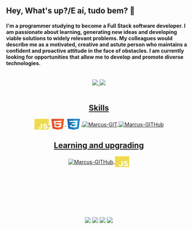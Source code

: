 ## Hey, What's up?/E aí, tudo bem? 👋
<h4>I'm a programmer studying to become a Full Stack software developer. I am passionate about learning, generating new ideas and developing viable solutions to widely relevant problems.
My colleagues would describe me as a motivated, creative and astute person who maintains a confident and proactive attitude in the face of obstacles.
I am currently looking for opportunities that allow me to develop and promote diverse technologies.</h4><br>
<div align="center">
  <a href="https://github.com/rafaballerini">
  <img height="180em" src="https://github-readme-stats.vercel.app/api?username=Marcus-Boni&show_icons=true&theme=dracula&include_all_commits=true&count_private=true"/>
  <img height="100em" src="https://github-readme-stats.vercel.app/api/top-langs/?username=Marcus-Boni&layout=compact&langs_count=7&theme=dracula"/>
</div>
<div style="display: inline_block" align="center" ><br>
<h2>Skills</h2>
  <img align="center" alt="Marcus-Js" height="30" width="40" src="https://raw.githubusercontent.com/devicons/devicon/master/icons/javascript/javascript-plain.svg">
  <img align="center" alt="Marcus-HTML" height="30" width="40" src="https://raw.githubusercontent.com/devicons/devicon/master/icons/html5/html5-original.svg">
  <img align="center" alt="Marcus-CSS" height="30" width="40" src="https://raw.githubusercontent.com/devicons/devicon/master/icons/css3/css3-original.svg">
  <img align="center" alt="Marcus-GIT" height="30" width="40" src="https://cdn.jsdelivr.net/gh/devicons/devicon/icons/git/git-original.svg" />
  <img align="center" alt="Marcus-GITHub" height="30" width="40" src="https://cdn.jsdelivr.net/gh/devicons/devicon/icons/github/github-original.svg" />
  <h2>Learning and upgrading</h2>
  <img align="center" alt="Marcus-GITHub" height="30" width="40" src="https://cdn.jsdelivr.net/gh/devicons/devicon/icons/bootstrap/bootstrap-original.svg" />
  <img align="center" alt="Marcus-Js" height="30" width="40" src="https://raw.githubusercontent.com/devicons/devicon/master/icons/javascript/javascript-plain.svg">
</div><br><br><br><br><br><br><br><br>
  <div align="center"> 
  <a href="https://www.instagram.com/marcusegboni/" target="_blank"><img src="https://img.shields.io/badge/-Instagram-%23E4405F?style=for-the-badge&logo=instagram&logoColor=white" target="_blank"></a>
 <a href="https://discord.gg/MwX9VMVT6k" target="_blank"><img src="https://img.shields.io/badge/Discord-7289DA?style=for-the-badge&logo=discord&logoColor=white" target="_blank"></a> 
  <a href = "mailto:mgalvaoboni@gmail.com" ?subject="E aí beleza?" ><img src="https://img.shields.io/badge/-Gmail-%23333?style=for-the-badge&logo=gmail&logoColor=white" target="_blank"></a>
  <a href="https://www.linkedin.com/in/marcus-boni-729a52243/" target="_blank"><img src="https://img.shields.io/badge/-LinkedIn-%230077B5?style=for-the-badge&logo=linkedin&logoColor=white" target="_blank"></a> 
 </div>

